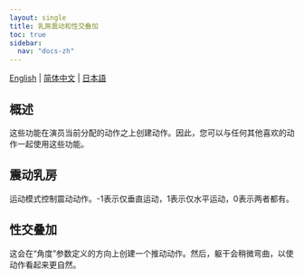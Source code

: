 ```yaml
---
layout: single
title: 乳房震动和性交叠加
toc: true
sidebar:
  nav: "docs-zh"
---
```

[English](/dancexr/features/boob_shake_sex_overlay) | [简体中文](/zh/dancexr/features/boob_shake_sex_overlay) | [日本語](/jp/dancexr/features/boob_shake_sex_overlay)


## 概述
这些功能在演员当前分配的动作之上创建动作。因此，您可以与任何其他喜欢的动作一起使用这些功能。

## 震动乳房
运动模式控制震动动作。-1表示仅垂直运动，1表示仅水平运动，0表示两者都有。

## 性交叠加
这会在“角度”参数定义的方向上创建一个推动动作。然后，躯干会稍微弯曲，以使动作看起来更自然。